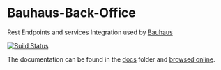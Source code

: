 # Bauhaus-Back-Office

Rest Endpoints and services Integration used by [Bauhaus](https://github.com/InseeFr/Bauhaus)

[![Build Status](https://travis-ci.org/InseeFr/Bauhaus-Back-Office.svg?branch=master)](https://travis-ci.org/InseeFr/Bauhaus-Back-Office)

The documentation can be found in the [docs](https://github.com/InseeFr/Bauhaus-Back-Office/tree/master/docs) folder and [browsed online](https://inseefr.github.io/Bauhaus-Back-Office).

